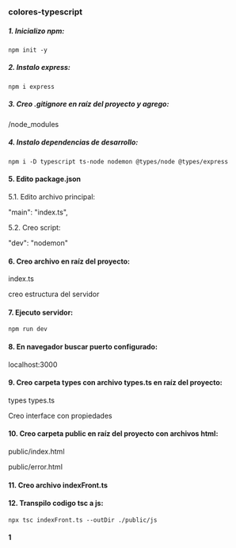 ### colores-typescript

##### 1. Inicializo npm:

`npm init -y`

##### 2. Instalo express:

`npm i express`

##### 3. Creo .gitignore en raíz del proyecto y agrego:

/node_modules

##### 4. Instalo dependencias de desarrollo:

`npm i -D typescript ts-node nodemon @types/node @types/express`

#### 5. Edito package.json

5.1. Edito archivo principal:

"main": "index.ts",

5.2. Creo script:

"dev": "nodemon"

#### 6. Creo archivo en raíz del proyecto:

index.ts

creo estructura del servidor

#### 7. Ejecuto servidor:

`npm run dev`

#### 8. En navegador buscar puerto configurado:

localhost:3000

#### 9. Creo carpeta types con archivo types.ts en raíz del proyecto:

types types.ts

Creo interface con propiedades

#### 10. Creo carpeta public en raíz del proyecto con archivos html:

public/index.html

public/error.html

#### 11. Creo archivo indexFront.ts

#### 12. Transpilo codigo tsc a js:

`npx tsc indexFront.ts --outDir ./public/js`

#### 1
